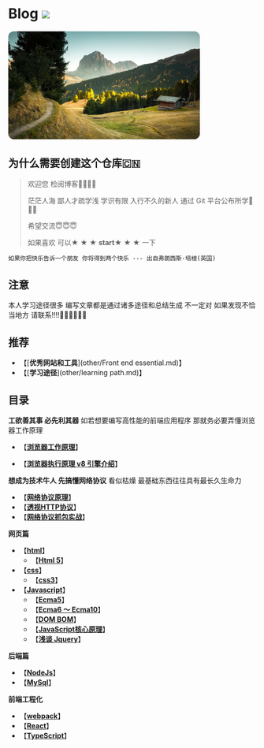 # Blog ![](../Blog/media/img/68747470733a2f2f696d672e736869656c64732e696f2f62616467652f6c6963656e73652d4d49542d626c75652e737667.svg)

<img src="media/img/wallpaper.jpg" alt="wallpaper" style="zoom:38%;border-radius: 30px;" /> 



## 为什么需要创建这个仓库🇨🇳

> 欢迎您 检阅博客🥰🥰🥰🥰
>
> 茫茫人海 鄙人才疏学浅 学识有限 入行不久的新人 通过 Git 平台公布所学🌈🌈🌈
>
> 希望交流😇😇😇
>
> 如果喜欢 可以★ ★ ★ **start**★ ★ ★ 一下

```tex
如果你把快乐告诉一个朋友 你将得到两个快乐 --- 出自弗朗西斯·培根(英国)
```



## 注意

本人学习途径很多 编写文章都是通过诸多途径和总结生成 不一定对 如果发现不恰当地方 请联系!!!!👩‍🦰👩‍🦰👩‍🦰



## 推荐

+ 【[**优秀网站和工具**](other/Front end essential.md)】
+ 【[**学习途径**](other/learning path.md)】



## 目录

**工欲善其事 必先利其器** 如若想要编写高性能的前端应用程序 那就务必要弄懂浏览器工作原理

+ 【[**浏览器工作原理**](Browser/README.md)】

+ 【**[浏览器执行原理 v8 引擎介绍]()**】



**想成为技术牛人 先搞懂网络协议** 看似枯燥 最基础东西往往具有最长久生命力

+ 【**[网络协议原理]()**】
+ 【**[透视HTTP协议]()**】
+ 【**[网络协议抓包实战]()**】

**网页篇**

+ 【**[html]()**】
  + 【**[Html 5]()**】
+ 【**[css]()**】
  + 【**[css3]()**】
+ 【**[Javascript]()**】
  + 【**[Ecma5]()**】
  + 【**[Ecma6 ～ Ecma10]()**】
  + 【**[DOM BOM]()**】
  + 【**[JavaScript核心原理]()**】
  + 【**[浅谈 Jquery]()**】

**后端篇**

+ 【**[NodeJs]()**】
+ 【**[MySql]()**】

**前端工程化**

+ 【**[webpack]()**】
+ 【**[React]()**】
+ 【**[TypeScript]()**】
